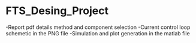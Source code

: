 # FTS_Desing_Project
-Report pdf details method and component selection
-Current control loop schemetic in the PNG file
-Simulation and plot generation in the matlab file
